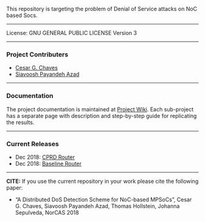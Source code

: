 This repository is targeting the problem of Denial of Service attacks on NoC based Socs.

***

License:  	GNU GENERAL PUBLIC LICENSE Version 3

***

### Project Contributers

- [Cesar G. Chaves](https://github.com/cesarchaves1)
- [Siavoosh Payandeh Azad](https://github.com/siavooshpayandehazad)

***
### Documentation

The project documentation is maintained at [Project Wiki](https://github.com/Project-Bonfire/Secure_Bonfire/wiki). Each sub-project has a separate page with description and step-by-step guide for replicating the results.

***

### Current Releases

* Dec 2018: [CPRD Router](https://github.com/Project-Bonfire/Secure_Bonfire/releases/tag/CPRD)
* Dec 2018: [Baseline Router](https://github.com/Project-Bonfire/Secure_Bonfire/releases/tag/Baseline_Router)

***

**CITE:** If you use the current repository in your work please cite the following paper:
* “A Distributed DoS Detection Scheme for NoC-based MPSoCs”, Cesar G. Chaves, Siavoosh Payandeh Azad, Thomas Hollstein, Johanna Sepulveda, NorCAS 2018
